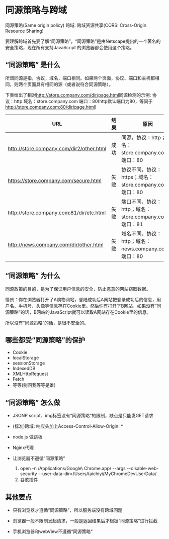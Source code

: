 # 同源策略与跨域

同源策略(Same origin policy)
跨域: 跨域资源共享(CORS: Cross-Origin Resource Sharing)

要理解跨域首先要了解“同源策略”，“同源策略”是由Netscape提出的一个著名的安全策略，现在所有支持JavaScript 的浏览器都会使用这个策略。

## “同源策略” 是什么

所谓同源是指，协议，域名，端口相同。如果两个页面，协议、端口和主机都相同，则两个页面具有相同的源（或者说符合同源策略）。

下表给出了相对<http://store.company.com/dir/page.html>同源检测的示例:
协议：http
域名：store.company.com
端口：80(http默认端口为80，等同于<http://store.company.com:80/dir/page.html>)

| URL | 结果 | 原因 |
| - | - | - |
| <http://store.company.com/dir2/other.html> | 成功 | 同源，协议：http；域名：store.company.com；端口：80 |
| <https://store.company.com/secure.html> | 失败 | 协议不同，协议：https；域名：store.company.com；端口：80 |
| <http://store.company.com:81/dir/etc.html> | 失败 | 端口不同，协议：http；域名：store.company.com；端口：81 |
| <http://news.company.com/dir/other.html> | 失败 | 域名不同，协议：http；域名：news.company.com；端口：80 |

## “同源策略” 为什么

同源政策的目的，是为了保证用户信息的安全，防止恶意的网站窃取数据。

情景：你在浏览器打开了A购物网站，登陆成功后A网站把登录成功后的信息，用户名、手机号、头像等信息存在Cookie里。然后你有打开了B网站，如果没有“同源策略”的话，B网站的JavaScript就可以读取A网站存在Cookie里的信息。

所以没有“同源策略”的话，是很不安全的。

## 哪些都受“同源策略”的保护

- Cookie
- localStorage
- sessionStorage
- IndexedDB
- XMLHttpRequest
- Fetch
- 等等(别问我等等是谁)

## “同源策略” 怎么做

- JSONP
    script、img标签没有“同源策略”的限制，缺点是只能发GET请求

- (标准)跨域: 响应头加上Access-Control-Allow-Origin: *

- node.js 做跳板

- Nginx代理

- 让浏览器不遵循“同源策略”
    1. open -n /Applications/Google\ Chrome.app/ --args --disable-web-security --user-data-dir=/Users/taichiyi/MyChromeDevUserData/
    2. 谷歌插件

## 其他要点

- 只有浏览器才遵循“同源策略”，所以服务端没有跨域问题

- 浏览器一般不限制发起请求，一般是返回结果后才根据“同源策略”进行拦截

- 手机浏览器和webView不遵循“同源策略”
